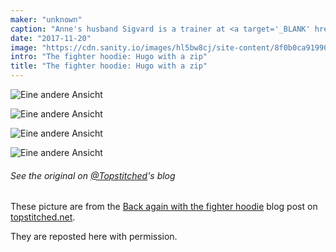 ```yaml
---
maker: "unknown"
caption: "Anne's husband Sigvard is a trainer at <a target='_BLANK' href='http://fighter.org/'>the local kick boxing club</a>. Hence the name <em>fighter hoodie</em>"
date: "2017-11-20"
image: "https://cdn.sanity.io/images/hl5bw8cj/site-content/8f0b0ca919900145250b0af08401775198623eda-1001x1500.jpg"
intro: "The fighter hoodie: Hugo with a zip"
title: "The fighter hoodie: Hugo with a zip"
---
```


![Eine andere Ansicht](https://posts.freesewing.org/uploads/fighter_hoodie_1_69359b6e7d.jpg "Eine andere Ansicht")

![Eine andere Ansicht](https://posts.freesewing.org/uploads/fighter_hoodie_2_c74c303646.jpg)

![Eine andere Ansicht](https://posts.freesewing.org/uploads/fighter_hoodie_3_f8766d848b.jpg)

![Eine andere Ansicht](https://posts.freesewing.org/uploads/fighter_hoodie_4_881e549c9b.jpg)

<Note>

###### See the original on [@Topstitched](/users/Topstitched)'s blog
These picture are from the [Back again with the fighter hoodie](http://www.topstitched.net/?p=1431) 
blog post on [topstitched.net](http://www.topstitched.net/).

They are reposted here with permission.

</Note>
